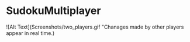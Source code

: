 # SudokuMultiplayer 

![Alt Text](Screenshots/two_players.gif "Chanages made by other players appear in real time.)